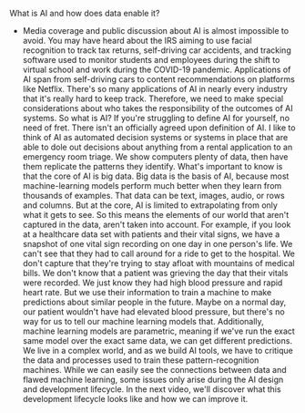 What is AI and how does data enable it?
- Media coverage and public discussion about AI is almost impossible to avoid. You may have heard about the IRS aiming to use facial recognition to track tax returns, self-driving car accidents, and tracking software used to monitor students and employees during the shift to virtual school and work during the COVID-19 pandemic. Applications of AI span from self-driving cars to content recommendations on platforms like Netflix. There's so many applications of AI in nearly every industry that it's really hard to keep track. Therefore, we need to make special considerations about who takes the responsibility of the outcomes of AI systems. So what is AI? If you're struggling to define AI for yourself, no need of fret. There isn't an officially agreed upon definition of AI. I like to think of AI as automated decision systems or systems in place that are able to dole out decisions about anything from a rental application to an emergency room triage. We show computers plenty of data, then have them replicate the patterns they identify. What's important to know is that the core of AI is big data. Big data is the basis of AI, because most machine-learning models perform much better when they learn from thousands of examples. That data can be text, images, audio, or rows and columns. But at the core, AI is limited to extrapolating from only what it gets to see. So this means the elements of our world that aren't captured in the data, aren't taken into account. For example, if you look at a healthcare data set with patients and their vital signs, we have a snapshot of one vital sign recording on one day in one person's life. We can't see that they had to call around for a ride to get to the hospital. We don't capture that they're trying to stay afloat with mountains of medical bills. We don't know that a patient was grieving the day that their vitals were recorded. We just know they had high blood pressure and rapid heart rate. But we use their information to train a machine to make predictions about similar people in the future. Maybe on a normal day, our patient wouldn't have had elevated blood pressure, but there's no way for us to tell our machine learning models that. Additionally, machine learning models are parametric, meaning if we've run the exact same model over the exact same data, we can get different predictions. We live in a complex world, and as we build AI tools, we have to critique the data and processes used to train these pattern-recognition machines. While we can easily see the connections between data and flawed machine learning, some issues only arise during the AI design and development lifecycle. In the next video, we'll discover what this development lifecycle looks like and how we can improve it.